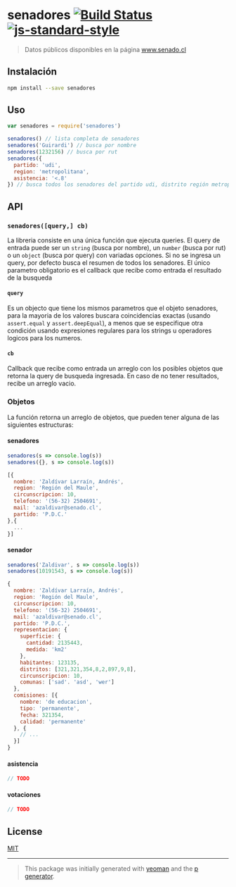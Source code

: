 # senadores [![Build Status](https://img.shields.io/travis/YerkoPalma/senadores/master.svg?style=flat-square)](https://travis-ci.org/YerkoPalma/senadores) [![js-standard-style](https://img.shields.io/badge/code%20style-standard-brightgreen.svg?style=flat-square)](https://github.com/feross/standard)

> Datos públicos disponibles en la página www.senado.cl

## Instalación

```bash
npm install --save senadores
```

## Uso

```javascript
var senadores = require('senadores')

senadores() // lista completa de senadores
senadores('Guirardi') // busca por nombre
senadores(1232156) // busca por rut
senadores({
  partido: 'udi',
  region: 'metropolitana',
  asistencia: '<.8'
}) // busca todos los senadores del partido udi, distrito región metropolitana con asistencia menor a 80%
```

## API

### `senadores([query,] cb)`

La libreria consiste en una única función que ejecuta queries. El query de entrada puede ser un `string` (busca por nombre), un `number` (busca por rut) o un `object` (busca por query) con variadas opciones.
Si no se ingresa un query, por defecto busca el resumen de todos los senadores. El único parametro obligatorio es el callback que recibe como entrada el resultado de la busqueda

#### `query`

Es un objecto que tiene los mismos parametros que el objeto senadores, para la mayoria de los valores buscara coincidencias exactas (usando `assert.equal` y `assert.deepEqual`), a menos que se especifique otra condición usando expresiones regulares para los strings u operadores logicos para los numeros.

#### `cb`

Callback que recibe como entrada un arreglo con los posibles objetos que retorna la query de busqueda ingresada. En caso de no tener resultados, recibe un arreglo vacio.

### Objetos

La función retorna un arreglo de objetos, que pueden tener alguna de las siguientes estructuras:

#### senadores

```javascript
senadores(s => console.log(s))
senadores({}, s => console.log(s))
```

```javascript
[{
  nombre: 'Zaldívar Larraín, Andrés',
  region: 'Región del Maule',
  circunscripcion: 10,
  telefono: '(56-32) 2504691',
  mail: 'azaldivar@senado.cl',
  partido: 'P.D.C.'
},{
  ...
}]
```

#### senador

```javascript
senadores('Zaldivar', s => console.log(s))
senadores(10191543, s => console.log(s))
```

```javascript
{
  nombre: 'Zaldívar Larraín, Andrés',
  region: 'Región del Maule',
  circunscripcion: 10,
  telefono: '(56-32) 2504691',
  mail: 'azaldivar@senado.cl',
  partido: 'P.D.C.',
  representacion: {
    superficie: {
      cantidad: 2135443,
      medida: 'km2'
    },
    habitantes: 123135,
    distritos: [321,321,354,8,2,897,9,8],
    circunscripcion: 10,
    comunas: ['sad'. 'asd', 'wer']
  },
  comisiones: [{
    nombre: 'de educacion',
    tipo: 'permanente',
    fecha: 321354,
    calidad: 'permanente'
  }, {
    // ...
  }]
}
```
#### asistencia

```javascript
// TODO
```

#### votaciones

```javascript
// TODO
```

## License

[MIT](/license)

***

> This package was initially generated with [yeoman](http://yeoman.io) and the [p generator](https://github.com/johnotander/generator-p.git).
